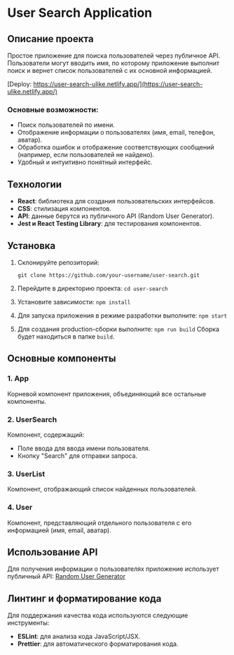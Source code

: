 # User Search Application

## Описание проекта

Простое приложение для поиска пользователей через публичное API. Пользователи могут вводить имя, по которому приложение выполнит поиск и вернет список пользователей с их основной информацией.

[Deploy: https://user-search-ulike.netlify.app/](https://user-search-ulike.netlify.app/)
### Основные возможности:
- Поиск пользователей по имени.
- Отображение информации о пользователях (имя, email, телефон, аватар).
- Обработка ошибок и отображение соответствующих сообщений (например, если пользователей не найдено).
- Удобный и интуитивно понятный интерфейс.

## Технологии

- **React**: библиотека для создания пользовательских интерфейсов.
- **CSS**: стилизация компонентов.
- **API**: данные берутся из публичного API (Random User Generator).
- **Jest и React Testing Library**: для тестирования компонентов.

## Установка

1. Склонируйте репозиторий:
 
   ```git clone https://github.com/your-username/user-search.git```
2. Перейдите в директорию проекта:
   ```cd user-search```
3. Установите зависимости:
   ```npm install```
4. Для запуска приложения в режиме разработки выполните:
   ```npm start```
5. Для создания production-сборки выполните:
   ```npm run build```
   Сборка будет находиться в папке ```build```.

## Основные компоненты

### 1. App

Корневой компонент приложения, объединяющий все остальные компоненты.

### 2. UserSearch

Компонент, содержащий:
- Поле ввода для ввода имени пользователя.
- Кнопку "Search" для отправки запроса.

### 3. UserList

Компонент, отображающий список найденных пользователей.

### 4. User

Компонент, представляющий отдельного пользователя с его информацией (имя, email, аватар).

## Использование API

Для получения информации о пользователях приложение использует публичный API: [Random User Generator](https://randomuser.me/)

## Линтинг и форматирование кода

Для поддержания качества кода используются следующие инструменты:
- **ESLint**: для анализа кода JavaScript/JSX.
- **Prettier**: для автоматического форматирования кода.

   
